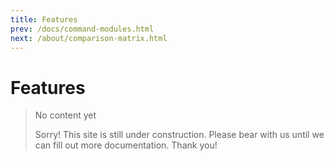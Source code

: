 ```yaml
---
title: Features
prev: /docs/command-modules.html
next: /about/comparison-matrix.html
---
```

# Features

> No content yet
>
> Sorry! This site is still under construction. Please bear with us until we can fill out more documentation. Thank you!
